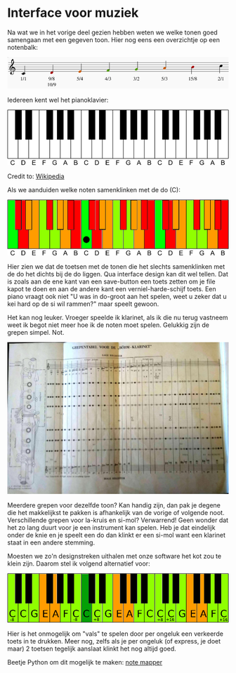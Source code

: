 # Interface voor muziek

Na wat we in het vorige deel gezien hebben weten we welke tonen goed samengaan met een gegeven toon. Hier nog eens een overzichtje op een notenbalk:

![verhoudingen](images/noten_verhoudingen.png "Verhoudingen")

Iedereen kent wel het pianoklavier:

![pianoklavier](images/klavier_leeg.png "pianoklavier")

Credit to: [Wikipedia](https://commons.wikimedia.org/wiki/File:Klaviatur-3-en.svg) 

Als we aanduiden welke noten samenklinken met de do (C):

![pianoklavier](images/klavier_kleurgecodeerd.png "pianoklavier")

Hier zien we dat de toetsen met de tonen die het slechts samenklinken met de do het dichts bij de do liggen. Qua interface design kan dit wel tellen. Dat is zoals aan de ene kant van een save-button een toets zetten om je file kapot te doen en aan de andere kant een verniel-harde-schijf toets. Een piano vraagt ook niet "U was in do-groot aan het spelen, weet u zeker dat u kei hard op de si wil rammen?" maar speelt gewoon.

Het kan nog leuker. Vroeger speelde ik klarinet, als ik die nu terug vastneem weet ik begot niet meer hoe ik de noten moet spelen. Gelukkig zijn de grepen simpel. Not.

![klarinet](images/klarinet_grepen.jpg "klarinet")

Meerdere grepen voor dezelfde toon? Kan handig zijn, dan pak je degene die het makkelijkst te pakken is afhankelijk van de vorige of volgende noot. Verschillende grepen voor la-kruis en si-mol? Verwarrend! Geen wonder dat het zo lang duurt voor je een instrument kan spelen. Heb je dat eindelijk onder de knie en je speelt een do dan klinkt er een si-mol want een klarinet staat in een andere stemming.

Moesten we zo'n designstreken uithalen met onze software het kot zou te klein zijn. Daarom stel ik volgend alternatief voor:

![pianoklavier](images/klavier_alternatief.png "pianoklavier")

Hier is het onmogelijk om "vals" te spelen door per ongeluk een verkeerde toets in te drukken. Meer nog, zelfs als je per ongeluk (of express, je doet maar) 2 toetsen tegelijk aanslaat klinkt het nog altijd goed.

Beetje Python om dit mogelijk te maken: [note mapper](noteMapper.py)